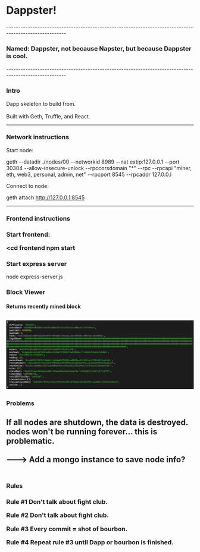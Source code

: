 <h1>Dappster!</h1>
-------------------------------------------------------------------------------------------------------
<h3>Named: Dappster, not because Napster, but because Dappster is cool.</h3>
-------------------------------------------------------------------------------------------------------
<h3>Intro</h3>
Dapp skeleton to build from. <br></br>
Built with Geth, Truffle, and React.

------------------------------------------------------------------------------------------------------------------------------------------

<h3>Network instructions </h3>
Start node: 

geth --datadir ./nodes/00 --networkid 8989 --nat extip:127.0.0.1 --port 30304 --allow-insecure-unlock --rpccorsdomain "*" --rpc --rpcapi "miner, eth, web3, personal, admin, net" --rpcport 8545 --rpcaddr 127.0.0.l

Connect to node: 

geth attach http://127.0.0.1:8545

-------------------------------------------------------------------------------------------------------------------------------------------
<h3> Frontend instructions <h3>
Start frontend:

<cd frontend
npm start

<h3> Start express server </h3>

node express-server.js

<h3> Block Viewer </h3>
<h4> Returns recently mined block </h4>

![Screenshot](https://github.com/rottaj/Dappster/blob/master/block_sc.png?raw=true)
-------------------------------------------------------------------------------------------------------------------------------------------
<h3> Problems </h3>

If all nodes are shutdown, the data is destroyed. nodes won't be running forever... this is problematic.
<br></br>
---> Add a mongo instance to save node info? <br></br>
-------------------------------------------------------------------------------------------------------------------------------------------
<h3>Rules <h3>
<p>
Rule #1 Don't talk about fight club.

Rule #2 Don't talk about fight club.

Rule #3 Every commit = shot of bourbon.

Rule #4 Repeat rule #3 until Dapp or bourbon is finished.
</p>


